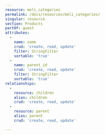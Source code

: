 ```yaml
---
resource: meli_categories
permalink: /docs/resources/meli_categories/
singular: resource
section: Products
partOf: guest
attributes:
  -
    name: name
    crud: 'create, read, update'
    filter: StringFilter
    sortable: 'true'
  -
    name: parent_id
    crud: 'create, read, update'
    filter: StringFilter
    sortable: 'true'
relationships:
  -
    resource: children
    alias: children
    crud: 'create, read, update'
  -
    resource: parent
    alias: parent
    crud: 'create, read, update'

---
```

